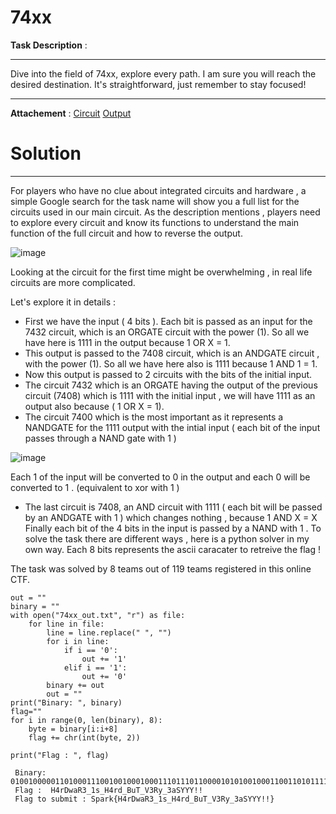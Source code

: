 # 74xx

**Task Description** :  
____________________________________________________________________________________________________________ 
Dive into the field of 74xx, explore every path. I am sure you will reach the desired destination. 
It's straightforward, just remember to stay focused!
____________________________________________________________________________________________________________

**Attachement** : [Circuit](/Files/74xx.cv) 
[Output](/Files/Output_74xx.txt)

# Solution 
____________________________________________________________________________________________________________
For players who have no clue about integrated circuits and hardware , a simple Google search for the task name will show you a full list for the circuits used in our main circuit. 
As the description mentions , players need to explore every circuit and know its functions to understand the main function of the full circuit and how to reverse the output.

![image](https://github.com/Garroura/Writeups/assets/164345052/33c0adbe-f4a4-4677-a8a5-c1f43aab832b)

Looking at the circuit for the first time might be overwhelming , in real life circuits are more complicated.

Let's explore it in details : 
* First we have the input ( 4 bits ). Each bit is passed as an input for the 7432 circuit, which is an ORGATE circuit with the power (1). So all we have here is 1111 in the output because 1 OR X = 1.
* This output is passed to the 7408 circuit, which is an ANDGATE circuit , with the power (1). So all we have here also is 1111 because  1 AND 1 = 1.
* Now this output is passed to 2 circuits with the bits of the initial input.
* The circuit 7432 which is an ORGATE having the output of the previous circuit (7408) which is 1111 with the initial input , we will have 1111 as an output also because ( 1 OR X = 1).
* The circuit 7400 which is the most important as it represents a NANDGATE for the 1111 output with the intial input ( each bit of the input passes through a NAND gate with 1 )

 ![image](https://github.com/Garroura/Writeups/assets/164345052/fa53963b-0a58-4f78-97ed-e7a3c11fd5ed)

Each 1 of the input will be converted to 0 in the output and each 0 will be converted to 1 . (equivalent to xor with 1 )

* The last circuit is 7408, an AND circuit with 1111 ( each bit will be passed by an ANDGATE with 1 ) which changes nothing , because 1 AND  X = X
Finally each bit of the 4 bits in the input is passed by a NAND with 1 . To solve the task there are different ways , here is a python solver in my own way. Each 8 bits represents the ascii caracater to retreive the flag !

The task was solved by 8 teams out of 119 teams registered in this online CTF.

````
out = ""
binary = ""
with open("74xx_out.txt", "r") as file:
    for line in file:
        line = line.replace(" ", "")
        for i in line:
            if i == '0':
                out += '1'
            elif i == '1':
                out += '0'
        binary += out
        out = ""  
print("Binary: ", binary)
flag=""
for i in range(0, len(binary), 8):
    byte = binary[i:i+8]
    flag += chr(int(byte, 2))

print("Flag : ", flag)
````
     Binary:  01001000001101000111001001000100011101110110000101010010001100110101111100110001011100110101111101001000001101000111001001100100010111110100001001110101010101000101111101010110001100110101001001111001010111110011001101100001010100110101100101011001010110010010000100100001
     Flag :  H4rDwaR3_1s_H4rd_BuT_V3Ry_3aSYYY!!
     Flag to submit : Spark{H4rDwaR3_1s_H4rd_BuT_V3Ry_3aSYYY!!}


